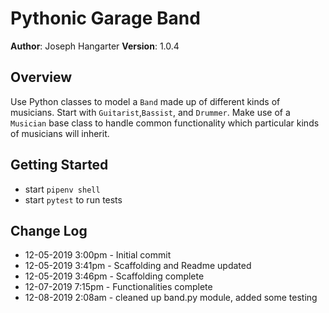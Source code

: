 # Pythonic Garage Band

**Author**: Joseph Hangarter
**Version**: 1.0.4

## Overview
Use Python classes to model a `Band` made up of different kinds of musicians. Start with `Guitarist`,`Bassist`, and `Drummer`. Make use of a `Musician` base class to handle common functionality which particular kinds of musicians will inherit.

## Getting Started
* start `pipenv shell`
* start `pytest` to run tests

## Change Log
* 12-05-2019 3:00pm - Initial commit
* 12-05-2019 3:41pm - Scaffolding and Readme updated
* 12-05-2019 3:46pm - Scaffolding complete
* 12-07-2019 7:15pm - Functionalities complete
* 12-08-2019 2:08am - cleaned up band.py module, added some testing
